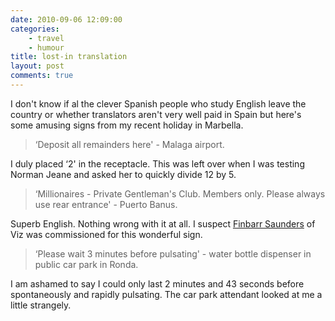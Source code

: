```yaml
---
date: 2010-09-06 12:09:00
categories:
    - travel
    - humour
title: lost-in translation
layout: post
comments: true
---
```

I don't know if al the clever Spanish people who study English leave the
country or whether translators aren't very well paid in Spain but here's
some amusing signs from my recent holiday in Marbella.

> ‘Deposit all remainders here' - Malaga airport.

I duly placed ‘2' in the receptacle. This was left over when I was
testing Norman Jeane and asked her to quickly divide 12 by 5.

> ‘Millionaires - Private Gentleman's Club. Members only. Please always
> use rear entrance' - Puerto Banus.

Superb English. Nothing wrong with it at all. I suspect [Finbarr
Saunders][] of Viz was commissioned for this wonderful sign.

> ‘Please wait 3 minutes before pulsating' - water bottle dispenser in
> public car park in Ronda.

I am ashamed to say I could only last 2 minutes and 43 seconds before
spontaneously and rapidly pulsating. The car park attendant looked at me
a little strangely.

  [Finbarr Saunders]: http://en.wikipedia.org/wiki/Finbarr_Saunders
